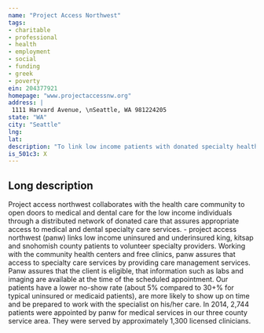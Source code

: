 ```yaml
---
name: "Project Access Northwest"
tags:
- charitable
- professional
- health
- employment
- social
- funding
- greek
- poverty
ein: 204377921
homepage: "www.projectaccessnw.org"
address: |
 1111 Harvard Avenue, \nSeattle, WA 981224205
state: "WA"
city: "Seattle"
lng: 
lat: 
description: "To link low income patients with donated specialty health care services. "
is_501c3: X
---
```


## Long description

Project access northwest collaborates with the health care community to open doors to medical and dental care for the low income individuals through a distributed network of donated care that assures appropriate access to medical and dental specialty care services. - project access northwest (panw) links low income uninsured and underinsured king, kitsap and snohomish county patients to volunteer specialty providers. Working with the community health centers and free clinics, panw assures that access to specialty care services by providing care management services. Panw assures that the client is eligible, that information such as labs and imaging are available at the time of the scheduled appointment. Our patients have a lower no-show rate (about 5% compared to 30+% for typical uninsured or medicaid patients), are more likely to show up on time and be prepared to work with the specialist on his/her care. In 2014, 2,744 patients were appointed by panw for medical services in our three county service area. They were served by approximately 1,300 licensed clinicians. 
